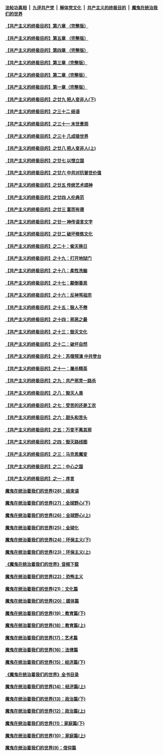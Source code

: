 

####  [法轮功真相](../../../../basic/blob/master/README.md?t=05280501) &nbsp;|&nbsp; [九评共产党](../../../../9ping.md/blob/master/README.md?t=05280501) &nbsp;|&nbsp; [解体党文化](../../../../jtdwh.md/blob/master/README.md?t=05280501)  &nbsp;|&nbsp; [共产主义的终极目的](../../../../gczydzjmd.md/blob/master/README.md?t=05280501) &nbsp;|&nbsp; [魔鬼在统治我们的世界](../../../../mgztzwmdsj.md/blob/master/README.md?t=05280501) 

#### [【共产主义的终极目的】第六章 （完整版）](../pages/nsc422/n11428913.md?t=05280501) 

#### [【共产主义的终极目的】第五章 （完整版）](../pages/nsc422/n11428912.md?t=05280501) 

#### [【共产主义的终极目的】第四章 （完整版）](../pages/nsc422/n11428907.md?t=05280501) 

#### [【共产主义的终极目的】第三章（完整版）](../pages/nsc422/n11428848.md?t=05280501) 

#### [【共产主义的终极目的】第二章（完整版）](../pages/nsc422/n11428831.md?t=05280501) 

#### [【共产主义的终极目的】第一章（完整版）](../pages/nsc422/n11417651.md?t=05280501) 

#### [【共产主义的终极目的】之廿九 把人变非人(下)](../pages/nsc422/n11344140.md?t=05280501) 

#### [【共产主义的终极目的】之三十二 结语](../pages/nsc422/n11360535.md?t=05280501) 

#### [【共产主义的终极目的】之三十一 末世景观](../pages/nsc422/n11351129.md?t=05280501) 

#### [【共产主义的终极目的】之三十 几成狼世界](../pages/nsc422/n11348280.md?t=05280501) 

#### [【共产主义的终极目的】之廿八 把人变非人(上)](../pages/nsc422/n11340492.md?t=05280501) 

#### [【共产主义的终极目的】之廿七 以恨立国](../pages/nsc422/n11336944.md?t=05280501) 

#### [【共产主义的终极目的】之廿六 中共对抗普世价值](../pages/nsc422/n11324785.md?t=05280501) 

#### [【共产主义的终极目的】之廿五 传统艺术颂神](../pages/nsc422/n11296396.md?t=05280501) 

#### [【共产主义的终极目的】之廿四 人伦典范](../pages/nsc422/n11296397.md?t=05280501) 

#### [【共产主义的终极目的】之廿三 富而有德](../pages/nsc422/n11283598.md?t=05280501) 

#### [【共产主义的终极目的】之廿一 神传语言文字](../pages/nsc422/n11263265.md?t=05280501) 

#### [【共产主义的终极目的】之廿二 破坏修炼文化](../pages/nsc422/n11245728.md?t=05280501) 

#### [【共产主义的终极目的】之二十：偷天换日](../pages/nsc422/n11238846.md?t=05280501) 

#### [【共产主义的终极目的】之十九：打开地狱门](../pages/nsc422/n11206376.md?t=05280501) 

#### [【共产主义的终极目的】之十八：柔性洗脑](../pages/nsc422/n11199994.md?t=05280501) 

#### [【共产主义的终极目的】之十七：颠倒善恶](../pages/nsc422/n11179782.md?t=05280501) 

#### [【共产主义的终极目的】之十六：反神骂祖宗](../pages/nsc422/n11166798.md?t=05280501) 

#### [【共产主义的终极目的】之十五：毁人不倦](../pages/nsc422/n11166792.md?t=05280501) 

#### [【共产主义的终极目的】之十四：邪恶之最](../pages/nsc422/n11150249.md?t=05280501) 

#### [【共产主义的终极目的】之十三：毁灭文化](../pages/nsc422/n11135227.md?t=05280501) 

#### [【共产主义的终极目的】之十二：破坏自然](../pages/nsc422/n11135214.md?t=05280501) 

#### [【共产主义的终极目的】之十：苏俄预演 中共登台](../pages/nsc422/n11118424.md?t=05280501) 

#### [【共产主义的终极目的】之十一：屠杀精英](../pages/nsc422/n11118442.md?t=05280501) 

#### [【共产主义的终极目的】之九：共产邪灵一路杀](../pages/nsc422/n11114139.md?t=05280501) 

#### [【共产主义的终极目的】之八：毁灭人类](../pages/nsc422/n11108503.md?t=05280501) 

#### [【共产主义的终极目的】之七：受苦的还是工农](../pages/nsc422/n11101809.md?t=05280501) 

#### [【共产主义的终极目的】之六：甜头和苦头](../pages/nsc422/n11096971.md?t=05280501) 

#### [【共产主义的终极目的】之五：万变不离其邪](../pages/nsc422/n11091285.md?t=05280501) 

#### [【共产主义的终极目的】之四：毁灭路线图](../pages/nsc422/n11086284.md?t=05280501) 

#### [【共产主义的终极目的】之三：马克思魔变](../pages/nsc422/n11061941.md?t=05280501) 

#### [【共产主义的终极目的】之二：中心之国](../pages/nsc422/n11047728.md?t=05280501) 

#### [【共产主义的终极目的】之一：序言](../pages/nsc422/n11086077.md?t=05280501) 

#### [魔鬼在统治着我们的世界(28)：结束语](../pages/nsc422/n10936246.md?t=05280501) 

#### [魔鬼在统治着我们的世界(27)：全球野心(下)](../pages/nsc422/n10928319.md?t=05280501) 

#### [魔鬼在统治着我们的世界(26)：全球野心(上)](../pages/nsc422/n10900318.md?t=05280501) 

#### [魔鬼在统治着我们的世界(25)：全球化](../pages/nsc422/n10788205.md?t=05280501) 

#### [魔鬼在统治着我们的世界(24)：环保主义(下)](../pages/nsc422/n10695307.md?t=05280501) 

#### [魔鬼在统治着我们的世界(23)：环保主义(上)](../pages/nsc422/n10688613.md?t=05280501) 

#### [《魔鬼在统治着我们的世界》音频下载](../pages/nsc422/n10635553.md?t=05280501) 

#### [魔鬼在统治着我们的世界(22)：恐怖主义](../pages/nsc422/n10614727.md?t=05280501) 

#### [魔鬼在统治着我们的世界(21)：文化篇](../pages/nsc422/n10597706.md?t=05280501) 

#### [魔鬼在统治着我们的世界(20)：媒体篇](../pages/nsc422/n10586579.md?t=05280501) 

#### [魔鬼在统治着我们的世界(19)：教育篇(下)](../pages/nsc422/n10564808.md?t=05280501) 

#### [魔鬼在统治着我们的世界(18)：教育篇(上)](../pages/nsc422/n10526970.md?t=05280501) 

#### [魔鬼在统治着我们的世界(17)：艺术篇](../pages/nsc422/n10499093.md?t=05280501) 

#### [魔鬼在统治着我们的世界(16)：法律篇](../pages/nsc422/n10485969.md?t=05280501) 

#### [魔鬼在统治着我们的世界(15)：经济篇(下)](../pages/nsc422/n10469975.md?t=05280501) 

#### [《魔鬼在统治着我们的世界》全书目录](../pages/nsc422/n10464261.md?t=05280501) 

#### [魔鬼在统治着我们的世界(14)：经济篇(上)](../pages/nsc422/n10457370.md?t=05280501) 

#### [魔鬼在统治着我们的世界(13)：政治篇(下)](../pages/nsc422/n10448270.md?t=05280501) 

#### [魔鬼在统治着我们的世界(12)：政治篇(上)](../pages/nsc422/n10444576.md?t=05280501) 

#### [魔鬼在统治着我们的世界(11)：家庭篇(下)](../pages/nsc422/n10440961.md?t=05280501) 

#### [魔鬼在统治着我们的世界(10)：家庭篇(上)](../pages/nsc422/n10435448.md?t=05280501) 

#### [魔鬼在统治着我们的世界(9)：信仰篇](../pages/nsc422/n10432159.md?t=05280501) 

